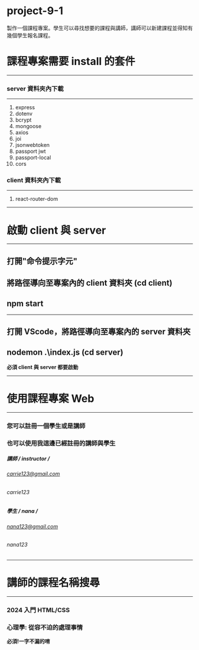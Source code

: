 # project-9-1

製作一個課程專案。學生可以尋找想要的課程與講師，講師可以新建課程並得知有幾個學生報名課程。

# 課程專案需要 install 的套件

---

### server 資料夾內下載

---

<ol>
<li>express</li>
<li>dotenv</li>
<li>bcrypt</li>
<li>mongoose</li>
<li>axios</li>
<li>joi</li>
<li>jsonwebtoken</li>
<li>passport jwt</li>
<li>passport-local</li>
<li>cors</li>
</ol>

### client 資料夾內下載

---

<ol>
<li>react-router-dom</li>
</ol>

---

# 啟動 client 與 server

---

## 打開"命令提示字元"

## 將路徑導向至專案內的 client 資料夾 (cd client)

## npm start

---

## 打開 VScode，將路徑導向至專案內的 server 資料夾

## nodemon .\index.js (cd server)

**必須 client 與 server 都要啟動**

---

# 使用課程專案 Web

---

### 您可以註冊一個學生或是講師

### 也可以使用我這邊已經註冊的講師與學生

##### 講師 / instructor /

###### carrie123@gmail.com

###### carrie123

##### 學生 / nana /

###### nana123@gmail.com

###### nana123

---

# 講師的課程名稱搜尋

---

### 2024 入門 HTML/CSS

### 心理學: 從容不迫的處理事情

**必須!一字不漏的唷**
